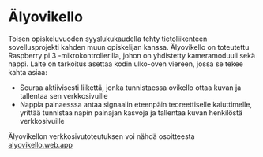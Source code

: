 # Älyovikello

Toisen opiskeluvuoden syyslukukaudella tehty tietoliikenteen sovellusprojekti kahden muun opiskelijan kanssa.
Älyovikello on toteutettu Raspberry pi 3 -mikrokontrollerilla, johon on yhdistetty kameramoduuli sekä nappi.
Laite on tarkoitus asettaa kodin ulko-oven viereen, jossa se tekee kahta asiaa:
- Seuraa aktiivisesti liikettä, jonka tunnistaessa ovikello ottaa kuvan ja tallentaa sen verkkosivuille
- Nappia painaesssa antaa signaalin eteenpäin teoreettiselle kaiuttimelle, yrittää tunnistaa napin painajan kasvoja ja tallentaa kuvan henkilöstä verkkosivuille

Älyovikellon verkkosivutoteutuksen voi nähdä osoitteesta [alyovikello.web.app](alyovikello.web.app)
